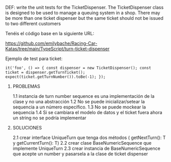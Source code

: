 DEF:
write the unit tests for the TicketDispenser. The TicketDispenser class is designed to be used to manage a queuing system in a shop. There may be more than one ticket dispenser but the same ticket should not be issued to two different customers

Tenéis el código base en la siguiente URL:

https://github.com/emilybache/Racing-Car-Katas/tree/main/TypeScript/turn-ticket-dispenser

Ejemplo de test para ticket:

`it('foo', () => {
const dispenser = new TicketDispenser();
const ticket = dispenser.getTurnTicket();
expect(ticket.getTurnNumber()).toBe(-1);
});`

1. PROBLEMAS

    1.1 instancia de turn number sequence es una implementación de la clase y no una abstracción
    1.2 No se puede inicializar/setear la sequencia a un número específico.
    1.3 No se puede mockear la sequencia
    1.4 Si se cambiara el modelo de datos y el ticket fuera ahora un string no se podría implementar

2. SOLUCIONES

    2.1 crear interface UniqueTurn que tenga dos métodos ( getNextTurn(): T y getCurrentTurn(): T)
    2.2 crear clase BaseNumericSequence que implemente UniqueTurn
    2.3 crear instancia de BaseNumericSequence que acepte un number y pasarsela a la clase de ticket dispenser
